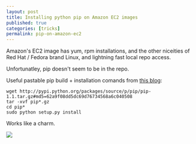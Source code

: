```yaml
---
layout: post
title: Installing python pip on Amazon EC2 images
published: true
categories: [tricks]
permalink: pip-on-amazon-ec2
---
```


Amazon's EC2 image has yum, rpm installations, and the other niceities of Red Hat / Fedora brand Linux, and lightning fast local repo access.

Unfortunatley, pip doesn't seem to be in the repo.

Useful pastable pip build + installation comands from [this blog](http://somequantstuff.wordpress.com/2012/08/07/installing-scipy-for-python-on-amazon-linux-ec2/):

    wget http://pypi.python.org/packages/source/p/pip/pip-1.1.tar.gz#md5=62a9f08dd5dc69d76734568a6c040508
    tar -xvf pip*.gz
    cd pip*
    sudo python setup.py install

Works like a charm.

![](http://gifsoup.com/webroot/animatedgifs/465088_o.gif)